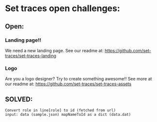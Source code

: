 # Set traces open challenges:

## Open:
### Landing page!!
We need a new landing page. See our readme at: https://github.com/set-traces/set-traces-landing

### Logo
Are you a logo designer? Try to create something awesome!!
See more at our readme at: https://github.com/set-traces/set-traces-assets

## SOLVED:
	Convert role in line[role] to id (fetched from url)
	input: data (sample.json) mapNameToId as a dict (data.dat)
